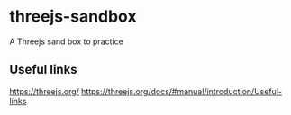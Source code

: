 # threejs-sandbox
A Threejs sand box to practice

## Useful links

https://threejs.org/
https://threejs.org/docs/#manual/introduction/Useful-links


